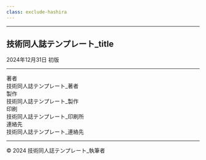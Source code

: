 ```yaml
---
class: exclude-hashira
---
```


<hr class="page-break" />

<section class="colophon">

## 技術同人誌テンプレート_title

2024年12月31日 初版

---

<div class="colophon-container">
  <div class="colophon-row">
    <div class="colophon-label">著者</div>
    <div class="colophon-value">技術同人誌テンプレート_著者</div>
  </div>
  <div class="colophon-row">
    <div class="colophon-label">製作</div>
    <div class="colophon-value">技術同人誌テンプレート_製作</div>
  </div>
  <div class="colophon-row">
    <div class="colophon-label">印刷</div>
    <div class="colophon-value">技術同人誌テンプレート_印刷所</div>
  </div>
  <div class="colophon-row">
    <div class="colophon-label">連絡先</div>
    <div class="colophon-value">技術同人誌テンプレート_連絡先</div>
  </div>
</div>

---

© 2024 技術同人誌テンプレート_執筆者

</section>

